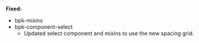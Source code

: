 **Fixed:**
- bpk-mixins
- bpk-component-select
  - Updated select component and mixins to use the new spacing grid.
